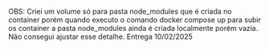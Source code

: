 OBS: Criei um volume só para pasta node_modules que é criada no container porém quando executo o comando docker compose up para subir os container a pasta node_modules ainda é criada localmente porém vazia. Não consegui ajustar esse detalhe. Entrega 10/02/2025
